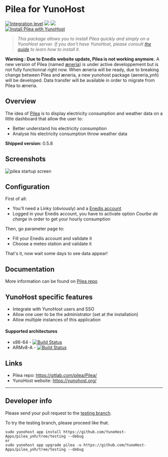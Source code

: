 # Pilea for YunoHost

[![Integration level](https://dash.yunohost.org/integration/pilea.svg)](https://dash.yunohost.org/appci/app/pilea) ![](https://ci-apps.yunohost.org/ci/badges/pilea.status.svg) ![](https://ci-apps.yunohost.org/ci/badges/pilea.maintain.svg)  
[![Install Pilea with YunoHost](https://install-app.yunohost.org/install-with-yunohost.png)](https://install-app.yunohost.org/?app=pilea)

> *This package allows you to install Pilea quickly and simply on a YunoHost server.
If you don't have YunoHost, please consult [the guide](https://yunohost.org/#/install) to learn how to install it.*

**Warning : Due to Enedis website update, Pilea is not working anymore.**
A new version of Pilea (named [æneria](https://gitlab.com/aeneria/aeneria-app)) is under active developpement but is not fully functionnal right now.
When æneria will be ready, due to breaking change between Pilea and æneria, a new yunohost package (aeneria_ynh) will be developed. Data transfer will be available in order to  migrate from Pilea to æneria.

## Overview
The idea of [Pilea](https://gitlab.com/pilea/Pilea) is to display electricity consumption and weather data on a little dashboard that allow the user to:

 * Better understand his electricity consumption
 * Analyse his electricity consumption throw weather data

 **Shipped version:** 0.5.8

## Screenshots

![pilea startup screen](https://gitlab.com/pilea/Pilea/raw/master/docs/img/dash_accueil.png)

## Configuration

First of all:

* You'll need a Linky (obviously) and a [Enedis account](https://espace-client-connexion.enedis.fr/auth/UI/Login?realm=particuliers)
* Logged in your Enedis account, you have to activate option *Courbe de charge* in order to get your hourly consumption

Then, go parameter page to:

* Fill your Enedis account and validate it
* Choose a meteo station and validate it

That's it, now wait some days to see data appear!

## Documentation

More information can be found on [Pilea repo](https://gitlab.com/pilea/Pilea/)

## YunoHost specific features

* Integrate with YunoHost users and SSO
* Allow one user to be the administrator (set at the installation)
* Allow multiple instances of this application

#### Supported architectures

* x86-64 - [![Build Status](https://ci-apps.yunohost.org/ci/logs/pilea%20%28Apps%29.svg)](https://ci-apps.yunohost.org/ci/apps/pilea/)
* ARMv8-A - [![Build Status](https://ci-apps-arm.yunohost.org/ci/logs/pilea%20%28Apps%29.svg)](https://ci-apps-arm.yunohost.org/ci/apps/pilea/)

## Links

 * Pilea repo: https://gitlab.com/pilea/Pilea/
 * YunoHost website: https://yunohost.org/

---

## Developer info

Please send your pull request to the [testing branch](https://github.com/YunoHost-Apps/pilea_ynh/tree/testing).

To try the testing branch, please proceed like that.
```
sudo yunohost app install https://github.com/YunoHost-Apps/pilea_ynh/tree/testing --debug
or
sudo yunohost app upgrade pilea -u https://github.com/YunoHost-Apps/pilea_ynh/tree/testing --debug
```
